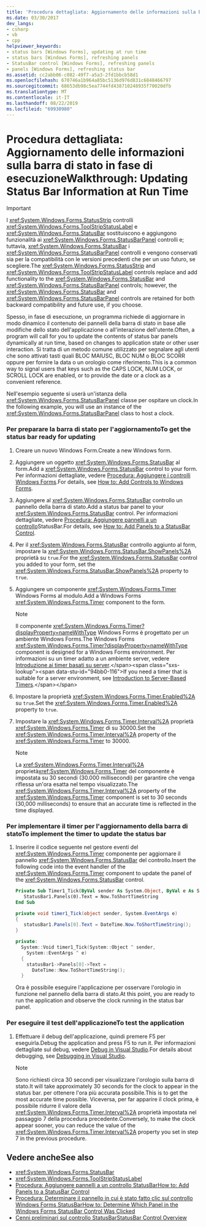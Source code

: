 ```yaml
---
title: 'Procedura dettagliata: Aggiornamento delle informazioni sulla barra di stato in fase di esecuzione'
ms.date: 03/30/2017
dev_langs:
- csharp
- vb
- cpp
helpviewer_keywords:
- status bars [Windows Forms], updating at run time
- status bars [Windows Forms], refreshing panels
- StatusBar control [Windows Forms], refreshing panels
- panels [Windows Forms], refreshing status bar
ms.assetid: cc2abb06-c082-49f7-a5a3-2fd1bbcb58d1
ms.openlocfilehash: 670746a1b964a85bc5136d976d831c6848466797
ms.sourcegitcommit: 68653db98c5ea7744fd438710248935f70020dfb
ms.translationtype: MT
ms.contentlocale: it-IT
ms.lasthandoff: 08/22/2019
ms.locfileid: "69930980"
---
```

# <a name="walkthrough-updating-status-bar-information-at-run-time"></a><span data-ttu-id="94bb0-102">Procedura dettagliata: Aggiornamento delle informazioni sulla barra di stato in fase di esecuzione</span><span class="sxs-lookup"><span data-stu-id="94bb0-102">Walkthrough: Updating Status Bar Information at Run Time</span></span>
> [!IMPORTANT]
> <span data-ttu-id="94bb0-103">I <xref:System.Windows.Forms.StatusStrip> controlli <xref:System.Windows.Forms.ToolStripStatusLabel> e <xref:System.Windows.Forms.StatusBar> sostituiscono e aggiungono funzionalità ai <xref:System.Windows.Forms.StatusBarPanel> controlli e; tuttavia, <xref:System.Windows.Forms.StatusBar> i <xref:System.Windows.Forms.StatusBarPanel> controlli e vengono conservati sia per la compatibilità con le versioni precedenti che per un uso futuro, se scegliere.</span><span class="sxs-lookup"><span data-stu-id="94bb0-103">The <xref:System.Windows.Forms.StatusStrip> and <xref:System.Windows.Forms.ToolStripStatusLabel> controls replace and add functionality to the <xref:System.Windows.Forms.StatusBar> and <xref:System.Windows.Forms.StatusBarPanel> controls; however, the <xref:System.Windows.Forms.StatusBar> and <xref:System.Windows.Forms.StatusBarPanel> controls are retained for both backward compatibility and future use, if you choose.</span></span>  
  
 <span data-ttu-id="94bb0-104">Spesso, in fase di esecuzione, un programma richiede di aggiornare in modo dinamico il contenuto dei pannelli della barra di stato in base alle modifiche dello stato dell'applicazione o all'interazione dell'utente.</span><span class="sxs-lookup"><span data-stu-id="94bb0-104">Often, a program will call for you to update the contents of status bar panels dynamically at run time, based on changes to application state or other user interaction.</span></span> <span data-ttu-id="94bb0-105">Si tratta di un metodo comune utilizzato per segnalare agli utenti che sono attivati tasti quali BLOC MAIUSC, BLOC NUM o BLOC SCORR oppure per fornire la data o un orologio come riferimento.</span><span class="sxs-lookup"><span data-stu-id="94bb0-105">This is a common way to signal users that keys such as the CAPS LOCK, NUM LOCK, or SCROLL LOCK are enabled, or to provide the date or a clock as a convenient reference.</span></span>  
  
 <span data-ttu-id="94bb0-106">Nell'esempio seguente si userà un'istanza della <xref:System.Windows.Forms.StatusBarPanel> classe per ospitare un clock.</span><span class="sxs-lookup"><span data-stu-id="94bb0-106">In the following example, you will use an instance of the <xref:System.Windows.Forms.StatusBarPanel> class to host a clock.</span></span>  
  
### <a name="to-get-the-status-bar-ready-for-updating"></a><span data-ttu-id="94bb0-107">Per preparare la barra di stato per l'aggiornamento</span><span class="sxs-lookup"><span data-stu-id="94bb0-107">To get the status bar ready for updating</span></span>  
  
1. <span data-ttu-id="94bb0-108">Creare un nuovo Windows Form.</span><span class="sxs-lookup"><span data-stu-id="94bb0-108">Create a new Windows form.</span></span>  
  
2. <span data-ttu-id="94bb0-109">Aggiungere un oggetto <xref:System.Windows.Forms.StatusBar> al form.</span><span class="sxs-lookup"><span data-stu-id="94bb0-109">Add a <xref:System.Windows.Forms.StatusBar> control to your form.</span></span> <span data-ttu-id="94bb0-110">Per informazioni dettagliate, vedere [Procedura: Aggiungere i controlli Windows Forms](how-to-add-controls-to-windows-forms.md).</span><span class="sxs-lookup"><span data-stu-id="94bb0-110">For details, see [How to: Add Controls to Windows Forms](how-to-add-controls-to-windows-forms.md).</span></span>  
  
3. <span data-ttu-id="94bb0-111">Aggiungere al <xref:System.Windows.Forms.StatusBar> controllo un pannello della barra di stato.</span><span class="sxs-lookup"><span data-stu-id="94bb0-111">Add a status bar panel to your <xref:System.Windows.Forms.StatusBar> control.</span></span> <span data-ttu-id="94bb0-112">Per informazioni dettagliate, vedere [Procedura: Aggiungere pannelli a un controllo](how-to-add-panels-to-a-statusbar-control.md)StatusBar.</span><span class="sxs-lookup"><span data-stu-id="94bb0-112">For details, see [How to: Add Panels to a StatusBar Control](how-to-add-panels-to-a-statusbar-control.md).</span></span>  
  
4. <span data-ttu-id="94bb0-113">Per il <xref:System.Windows.Forms.StatusBar> controllo aggiunto al form, impostare la <xref:System.Windows.Forms.StatusBar.ShowPanels%2A> proprietà su `true`.</span><span class="sxs-lookup"><span data-stu-id="94bb0-113">For the <xref:System.Windows.Forms.StatusBar> control you added to your form, set the <xref:System.Windows.Forms.StatusBar.ShowPanels%2A> property to `true`.</span></span>  
  
5. <span data-ttu-id="94bb0-114">Aggiungere un componente <xref:System.Windows.Forms.Timer> Windows Forms al modulo.</span><span class="sxs-lookup"><span data-stu-id="94bb0-114">Add a Windows Forms <xref:System.Windows.Forms.Timer> component to the form.</span></span>  
  
    > [!NOTE]
    > <span data-ttu-id="94bb0-115">Il componente <xref:System.Windows.Forms.Timer?displayProperty=nameWithType> Windows Forms è progettato per un ambiente Windows Forms.</span><span class="sxs-lookup"><span data-stu-id="94bb0-115">The Windows Forms <xref:System.Windows.Forms.Timer?displayProperty=nameWithType> component is designed for a Windows Forms environment.</span></span> <span data-ttu-id="94bb0-116">Per informazioni su un timer adatto a un ambiente server, vedere [Introduzione ai timer basati su server](https://docs.microsoft.com/previous-versions/visualstudio/visual-studio-2008/tb9yt5e6(v=vs.90)).</span><span class="sxs-lookup"><span data-stu-id="94bb0-116">If you need a timer that is suitable for a server environment, see [Introduction to Server-Based Timers](https://docs.microsoft.com/previous-versions/visualstudio/visual-studio-2008/tb9yt5e6(v=vs.90)).</span></span>  
  
6. <span data-ttu-id="94bb0-117">Impostare la proprietà <xref:System.Windows.Forms.Timer.Enabled%2A> su `true`.</span><span class="sxs-lookup"><span data-stu-id="94bb0-117">Set the <xref:System.Windows.Forms.Timer.Enabled%2A> property to `true`.</span></span>  
  
7. <span data-ttu-id="94bb0-118">Impostare la <xref:System.Windows.Forms.Timer.Interval%2A> proprietà <xref:System.Windows.Forms.Timer> di su 30000.</span><span class="sxs-lookup"><span data-stu-id="94bb0-118">Set the <xref:System.Windows.Forms.Timer.Interval%2A> property of the <xref:System.Windows.Forms.Timer> to 30000.</span></span>  
  
    > [!NOTE]
    > <span data-ttu-id="94bb0-119">La <xref:System.Windows.Forms.Timer.Interval%2A> proprietà<xref:System.Windows.Forms.Timer> del componente è impostata su 30 secondi (30.000 millisecondi) per garantire che venga riflessa un'ora esatta nel tempo visualizzato.</span><span class="sxs-lookup"><span data-stu-id="94bb0-119">The <xref:System.Windows.Forms.Timer.Interval%2A> property of the <xref:System.Windows.Forms.Timer> component is set to 30 seconds (30,000 milliseconds) to ensure that an accurate time is reflected in the time displayed.</span></span>  
  
### <a name="to-implement-the-timer-to-update-the-status-bar"></a><span data-ttu-id="94bb0-120">Per implementare il timer per l'aggiornamento della barra di stato</span><span class="sxs-lookup"><span data-stu-id="94bb0-120">To implement the timer to update the status bar</span></span>  
  
1. <span data-ttu-id="94bb0-121">Inserire il codice seguente nel gestore eventi del <xref:System.Windows.Forms.Timer> componente per aggiornare il pannello <xref:System.Windows.Forms.StatusBar> del controllo.</span><span class="sxs-lookup"><span data-stu-id="94bb0-121">Insert the following code into the event handler of the <xref:System.Windows.Forms.Timer> component to update the panel of the <xref:System.Windows.Forms.StatusBar> control.</span></span>  
  
    ```vb  
    Private Sub Timer1_Tick(ByVal sender As System.Object, ByVal e As System.EventArgs) Handles Timer1.Tick  
       StatusBar1.Panels(0).Text = Now.ToShortTimeString  
    End Sub  
    ```  
  
    ```csharp  
    private void timer1_Tick(object sender, System.EventArgs e)  
    {  
       statusBar1.Panels[0].Text = DateTime.Now.ToShortTimeString();  
    }  
    ```  
  
    ```cpp  
    private:  
      System::Void timer1_Tick(System::Object ^ sender,  
        System::EventArgs ^ e)  
      {  
        statusBar1->Panels[0]->Text =  
          DateTime::Now.ToShortTimeString();  
      }  
    ```  
  
     <span data-ttu-id="94bb0-122">Ora è possibile eseguire l'applicazione per osservare l'orologio in funzione nel pannello della barra di stato.</span><span class="sxs-lookup"><span data-stu-id="94bb0-122">At this point, you are ready to run the application and observe the clock running in the status bar panel.</span></span>  
  
### <a name="to-test-the-application"></a><span data-ttu-id="94bb0-123">Per eseguire il test dell'applicazione</span><span class="sxs-lookup"><span data-stu-id="94bb0-123">To test the application</span></span>  
  
1. <span data-ttu-id="94bb0-124">Effettuare il debug dell'applicazione, quindi premere F5 per eseguirla.</span><span class="sxs-lookup"><span data-stu-id="94bb0-124">Debug the application and press F5 to run it.</span></span> <span data-ttu-id="94bb0-125">Per informazioni dettagliate sul debug, vedere [Debug in Visual Studio](/visualstudio/debugger/debugging-in-visual-studio).</span><span class="sxs-lookup"><span data-stu-id="94bb0-125">For details about debugging, see [Debugging in Visual Studio](/visualstudio/debugger/debugging-in-visual-studio).</span></span>  
  
    > [!NOTE]
    > <span data-ttu-id="94bb0-126">Sono richiesti circa 30 secondi per visualizzare l'orologio sulla barra di stato.</span><span class="sxs-lookup"><span data-stu-id="94bb0-126">It will take approximately 30 seconds for the clock to appear in the status bar.</span></span> <span data-ttu-id="94bb0-127">per ottenere l'ora più accurata possibile.</span><span class="sxs-lookup"><span data-stu-id="94bb0-127">This is to get the most accurate time possible.</span></span> <span data-ttu-id="94bb0-128">Viceversa, per far apparire il clock prima, è possibile ridurre il valore della <xref:System.Windows.Forms.Timer.Interval%2A> proprietà impostata nel passaggio 7 della procedura precedente.</span><span class="sxs-lookup"><span data-stu-id="94bb0-128">Conversely, to make the clock appear sooner, you can reduce the value of the <xref:System.Windows.Forms.Timer.Interval%2A> property you set in step 7 in the previous procedure.</span></span>  
  
## <a name="see-also"></a><span data-ttu-id="94bb0-129">Vedere anche</span><span class="sxs-lookup"><span data-stu-id="94bb0-129">See also</span></span>

- <xref:System.Windows.Forms.StatusBar>
- <xref:System.Windows.Forms.ToolStripStatusLabel>
- [<span data-ttu-id="94bb0-130">Procedura: Aggiungere pannelli a un controllo StatusBar</span><span class="sxs-lookup"><span data-stu-id="94bb0-130">How to: Add Panels to a StatusBar Control</span></span>](how-to-add-panels-to-a-statusbar-control.md)
- [<span data-ttu-id="94bb0-131">Procedura: Determinare il pannello in cui è stato fatto clic sul controllo Windows Forms StatusBar</span><span class="sxs-lookup"><span data-stu-id="94bb0-131">How to: Determine Which Panel in the Windows Forms StatusBar Control Was Clicked</span></span>](determine-which-panel-wf-statusbar-control-was-clicked.md)
- [<span data-ttu-id="94bb0-132">Cenni preliminari sul controllo StatusBar</span><span class="sxs-lookup"><span data-stu-id="94bb0-132">StatusBar Control Overview</span></span>](statusbar-control-overview-windows-forms.md)
